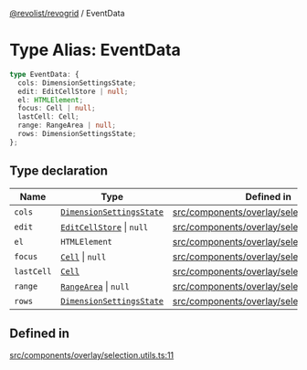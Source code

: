 [@revolist/revogrid](README.md) / EventData

# Type Alias: EventData

```ts
type EventData: {
  cols: DimensionSettingsState;
  edit: EditCellStore | null;
  el: HTMLElement;
  focus: Cell | null;
  lastCell: Cell;
  range: RangeArea | null;
  rows: DimensionSettingsState;
};
```

## Type declaration

| Name | Type | Defined in |
| ------ | ------ | ------ |
| `cols` | [`DimensionSettingsState`](Interface.DimensionSettingsState.md) | [src/components/overlay/selection.utils.ts:14](https://github.com/revolist/revogrid/blob/1d7f63e049242097564b7da6ec33fe3875543951/src/components/overlay/selection.utils.ts#L14) |
| `edit` | [`EditCellStore`](Interface.EditCellStore.md) \| `null` | [src/components/overlay/selection.utils.ts:18](https://github.com/revolist/revogrid/blob/1d7f63e049242097564b7da6ec33fe3875543951/src/components/overlay/selection.utils.ts#L18) |
| `el` | `HTMLElement` | [src/components/overlay/selection.utils.ts:12](https://github.com/revolist/revogrid/blob/1d7f63e049242097564b7da6ec33fe3875543951/src/components/overlay/selection.utils.ts#L12) |
| `focus` | [`Cell`](Interface.Cell.md) \| `null` | [src/components/overlay/selection.utils.ts:16](https://github.com/revolist/revogrid/blob/1d7f63e049242097564b7da6ec33fe3875543951/src/components/overlay/selection.utils.ts#L16) |
| `lastCell` | [`Cell`](Interface.Cell.md) | [src/components/overlay/selection.utils.ts:15](https://github.com/revolist/revogrid/blob/1d7f63e049242097564b7da6ec33fe3875543951/src/components/overlay/selection.utils.ts#L15) |
| `range` | [`RangeArea`](TypeAlias.RangeArea.md) \| `null` | [src/components/overlay/selection.utils.ts:17](https://github.com/revolist/revogrid/blob/1d7f63e049242097564b7da6ec33fe3875543951/src/components/overlay/selection.utils.ts#L17) |
| `rows` | [`DimensionSettingsState`](Interface.DimensionSettingsState.md) | [src/components/overlay/selection.utils.ts:13](https://github.com/revolist/revogrid/blob/1d7f63e049242097564b7da6ec33fe3875543951/src/components/overlay/selection.utils.ts#L13) |

## Defined in

[src/components/overlay/selection.utils.ts:11](https://github.com/revolist/revogrid/blob/1d7f63e049242097564b7da6ec33fe3875543951/src/components/overlay/selection.utils.ts#L11)
